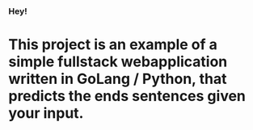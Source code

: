 ### Hey! 
# This project is an example of a simple fullstack webapplication written in GoLang / Python, that predicts the ends sentences given your input. 

